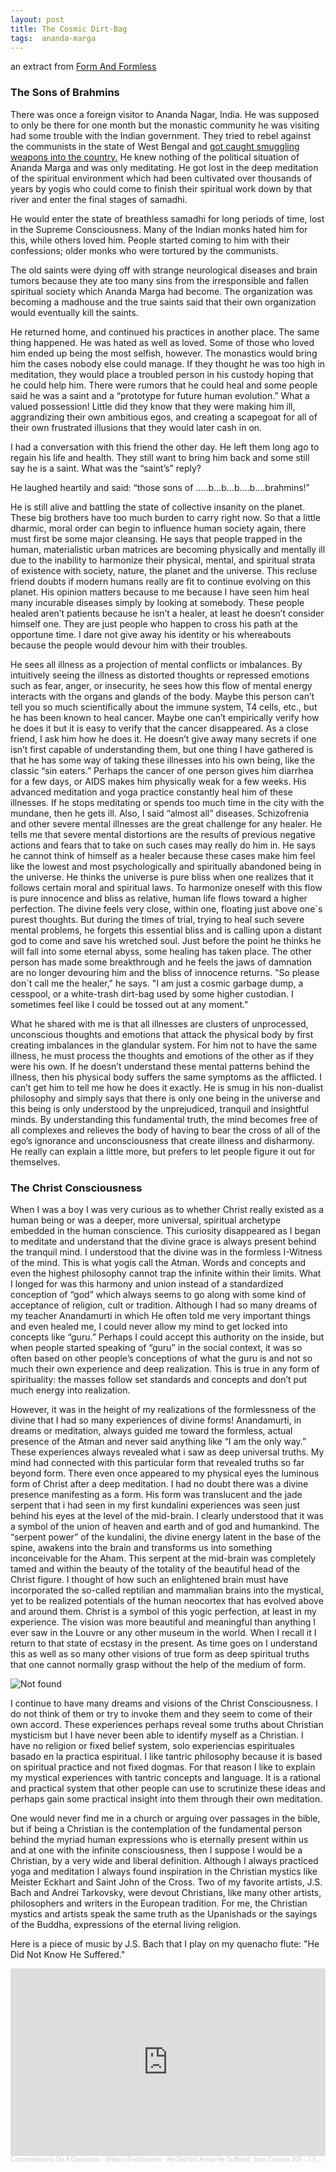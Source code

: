 ```yaml
---
layout: post
title: The Cosmic Dirt-Bag
tags:  ananda-marga
---
```

an extract from <a href="https://williamenck.github.io/form-and-formless/">Form And Formless</a>

### The Sons of Brahmins

There was once a foreign visitor to Ananda Nagar, India. He was supposed to only be there for one month but the monastic community he was visiting had some trouble with the Indian government.  They tried to rebel against the communists in the state of West Bengal and <a href="https://williamenck.github.io/the-debate/">got caught smuggling weapons into the country.</a>  He knew nothing of the political situation of Ananda Marga and was only meditating.  He got lost in the deep meditation of the spiritual environment which had been cultivated over thousands of years by yogis who could come to finish their spiritual work down by that river and enter the final stages of samadhi.

He would enter the state of breathless samadhi for long periods of time, lost in the Supreme Consciousness. Many of the Indian monks hated him for this, while others loved him. People started coming to him with their confessions; older monks who were tortured by the communists.

The old saints were dying off with strange neurological diseases and brain tumors because they ate too many sins from the irresponsible and fallen spiritual society which Ananda Marga had become. The organization was becoming a madhouse and the true saints said that their own organization would eventually kill the saints.

He returned home, and continued his practices in another place. The same thing happened. He was hated as well as loved. Some of those who loved him ended up being the most selfish, however. The monastics would bring him the cases nobody else could manage. If they thought he was too high in meditation, they would place a troubled person in his custody hoping that he could help him. There were rumors that he could heal and some people said he was a saint and a “prototype for future human evolution.” What a valued possession! Little did they know that they were making him ill, aggrandizing their own ambitious egos, and creating a scapegoat for all of their own frustrated illusions that they would later cash in on.  

I had a conversation with this friend the other day. He left them long ago to regain his life and health. They still want to bring him back and some still say he is a saint. What was the “saint’s” reply?

He laughed heartily and said: “those sons of …..b…b…b….b….brahmins!”

He is still alive and battling the state of collective insanity on the planet. These big brothers have too much burden to carry right now. So that a little dharmic, moral order can begin to influence human society again, there must first be some major cleansing. He says that people trapped in the human, materialistic urban matrices are becoming physically and mentally ill due to the inability to harmonize their physical, mental, and spiritual strata of existence with society, nature, the planet and the universe. This recluse friend doubts if modern humans really are fit to continue evolving on this planet. His opinion matters because to me because I have seen him heal many incurable diseases simply by looking at somebody. These people healed aren’t patients because he isn’t a healer, at least he doesn’t consider himself one. They are just people who happen to cross his path at the opportune time. I dare not give away his identity or his whereabouts because the people would devour him with their troubles.

He sees all illness as a projection of mental conflicts or imbalances. By intuitively seeing the illness as distorted thoughts or repressed emotions such as fear, anger, or insecurity, he sees how this flow of mental energy interacts with the organs and glands of the body. Maybe this person can’t tell you so much scientifically about the immune system, T4 cells, etc., but he has been known to heal cancer. Maybe one can’t empirically verify how he does it but it is easy to verify that the cancer disappeared. As a close friend, I ask him how he does it. He doesn’t give away many secrets if one isn’t first capable of understanding them, but one thing I have gathered is that he has some way of taking these illnesses into his own being, like the classic “sin eaters.” Perhaps the cancer of one person gives him diarrhea for a few days, or AIDS makes him physically weak for a few weeks. His advanced meditation and yoga practice constantly heal him of these illnesses. If he stops meditating or spends too much time in the city with the mundane, then he gets ill.  Also, I said “almost all” diseases.  Schizofrenia and other severe mental illnesses are the great challenge for any healer.  He tells me that severe mental distortions are the results of previous negative actions and fears that to take on such cases may really do him in.  He says he cannot think of himself as a healer because these cases make him feel like the lowest and most psychologically and spiritually abandoned being in the universe.  He thinks the universe is pure bliss when one realizes that it follows certain moral and spiritual laws.  To harmonize oneself with this flow is pure innocence and bliss as relative, human life flows toward a higher perfection.  The divine feels very close, within one, floating just above one´s purest thoughts.  But during the times of trial, trying to heal such severe mental problems, he forgets this essential bliss and is calling upon a distant god to come and save his wretched soul.  Just before the point he thinks he will fall into some eternal abyss, some healing has taken place.  The other person has made some breakthrough and he feels the jaws of damnation are no longer devouring him and the bliss of innocence returns.  "So please don´t call me the healer," he says.  "I am just a cosmic garbage dump, a cesspool, or a white-trash dirt-bag used by some higher custodian.  I sometimes feel like I could be tossed out at any moment."

What he shared with me is that all illnesses are clusters of unprocessed, unconscious thoughts and emotions that attack the physical body by first creating imbalances in the glandular system. For him not to have the same illness, he must process the thoughts and emotions of the other as if they were his own. If he doesn’t understand these mental patterns behind the illness, then his physical body suffers the same symptoms as the afflicted. I can’t get him to tell me how he does it exactly. He is smug in his non-dualist philosophy and simply says that there is only one being in the universe and this being is only understood by the unprejudiced, tranquil and insightful minds. By understanding this fundamental truth, the mind becomes free of all complexes and relieves the body of having to bear the cross of all of the ego’s ignorance and unconsciousness that create illness and disharmony. He really can explain a little more, but prefers to let people figure it out for themselves.

### The Christ Consciousness 

When I was a boy I was very curious as to whether Christ really existed as a human being or was a deeper, more universal, spiritual archetype embedded in the human conscience. This curiosity disappeared as I began to meditate and understand that the divine grace is always present behind the tranquil mind. I understood that the divine was in the formless I-Witness of the mind. This is what yogis call the Atman. Words and concepts and even the highest philosophy cannot trap the infinite within their limits. What I longed for was this harmony and union instead of a standardized conception of “god” which always seems to go along with some kind of acceptance of religion, cult or tradition. Although I had so many dreams of my teacher Anandamurti in which He often told me very important things and even healed me, I could never allow my mind to get locked into concepts like “guru.” Perhaps I could accept this authority on the inside, but when people started speaking of “guru” in the social context, it was so often based on other people’s conceptions of what the guru is and not so much their own experience and deep realization. This is true in any form of spirituality: the masses follow set standards and concepts and don’t put much energy into realization.

However, it was in the height of my realizations of the formlessness of the divine that I had so many experiences of divine forms! Anandamurti, in dreams or meditation, always guided me toward the formless, actual presence of the Atman and never said anything like “I am the only way.” These experiences always revealed what i saw as deep universal truths. My mind had connected with this particular form that revealed truths so far beyond form. There even once appeared to my physical eyes the luminous form of Christ after a deep meditation. I had no doubt there was a divine presence manifesting as a form. His form was translucent and the jade serpent that i had seen in my first kundalini experiences was seen just behind his eyes at the level of the mid-brain. I clearly understood that it was a symbol of the union of heaven and earth and of god and humankind. The “serpent power” of the kundalini, the divine energy latent in the base of the spine, awakens into the brain and transforms us into something inconceivable for the Aham. This serpent at the mid-brain was completely tamed and within the beauty of the totality of the beautiful head of the Christ figure. I thought of how such an enlightened brain must have incorporated the so-called reptilian and mammalian brains into the mystical, yet to be realized potentials of the human neocortex that has evolved above and around them. Christ is a symbol of this yogic perfection, at least in my experience. The vision was more beautiful and meaningful than anything I ever saw in the Louvre or any other museum in the world. When I recall it I return to that state of ecstasy in the present. As time goes on I understand this as well as so many other visions of true form as deep spiritual truths that one cannot normally grasp without the help of the medium of form.

<img src="{{ 'assets/img/rublev.jpg' | relative_url }}" alt="Not found" />

I continue to have many dreams and visions of the Christ Consciousness. I do not think of them or try to invoke them and they seem to come of their own accord. These experiences perhaps reveal some truths about Christian mysticism but I have never been able to identify myself as a Christian.  I have no religion or fixed belief system, solo experiencias espirituales basado en la practica espiritual.  I like tantric philosophy because it is based on spiritual practice and not fixed dogmas.  For that reason I like to explain my mystical experiences with tantric concepts and language.  It is a rational and practical system that other people can use to scrutinize these ideas and perhaps gain some practical insight into them through their own meditation.  

One would never find me in a church or arguing over passages in the bible, but if being a Christian is the contemplation of the fundamental person behind the myriad human expressions who is eternally present within us and at one with the infinite consciousness, then I suppose I would be a Christian, by a very wide and liberal definition.  Although I always practiced yoga and meditation I always found inspiration in the Christian mystics like Meister Eckhart and Saint John of the Cross.  Two of my favorite artists, J.S. Bach and Andrei Tarkovsky, were devout Christians, like many other artists, philosophers and writers in the European tradition. For me, the Christian mystics and artists speak the same truth as the Upanishads or the sayings of the Buddha, expressions of the eternal living religion.

Here is a piece of music by J.S. Bach that I play on my quenacho flute: "He Did Not Know He Suffered."

<iframe width="100%" height="300" scrolling="no" frameborder="no" allow="autoplay" src="https://w.soundcloud.com/player/?url=https%3A//api.soundcloud.com/tracks/1077128917&color=%23ff5500&auto_play=false&hide_related=false&show_comments=true&show_user=true&show_reposts=false&show_teaser=true&visual=true"></iframe><div style="font-size: 10px; color: #cccccc;line-break: anywhere;word-break: normal;overflow: hidden;white-space: nowrap;text-overflow: ellipsis; font-family: Interstate,Lucida Grande,Lucida Sans Unicode,Lucida Sans,Garuda,Verdana,Tahoma,sans-serif;font-weight: 100;"><a href="https://soundcloud.com/user-227830798" title="Contemplations On A Quenacho - William Enckhausen" target="_blank" style="color: #cccccc; text-decoration: none;">Contemplations On A Quenacho - William Enckhausen</a> · <a href="https://soundcloud.com/user-227830798/he-did-not-know-he-suffered-from-cantata-209-js-bach" title="He Did Not Know He Suffered, from Cantata 209 - J.S. Bach" target="_blank" style="color: #cccccc; text-decoration: none;">He Did Not Know He Suffered, from Cantata 209 - J.S. Bach</a></div>


